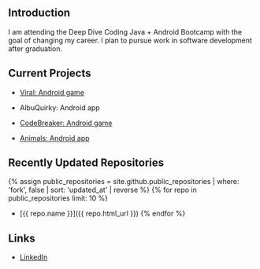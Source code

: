 ## Introduction

I am attending the Deep Dive Coding Java + Android Bootcamp with the goal of changing my career. I plan to pursue work in software development after graduation. 

## Current Projects

* [Viral: Android game](https://github.com/AugmenTab/viral)

* AlbuQuirky: Android app

* [CodeBreaker: Android game](https://github.com/AugmenTab/codebreaker-android)

* [Animals: Android app](https://github.com/AugmenTab/animals)

## Recently Updated Repositories

{% assign public_repositories = site.github.public_repositories | where: 'fork', false | sort: 'updated_at' | reverse %}
{% for repo in public_repositories limit: 10 %}
* [{{ repo.name }}]({{ repo.html_url }})
{% endfor %}

## Links

* [LinkedIn](https://www.linkedin.com/in/thebaum)